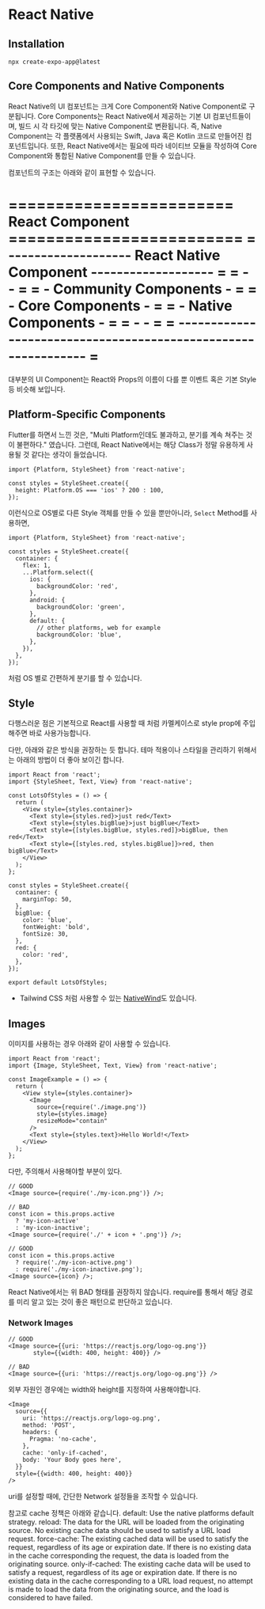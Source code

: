 # React Native

## Installation
```shell
npx create-expo-app@latest
```


## Core Components and Native Components

React Native의 UI 컴포넌트는 크게 Core Component와 Native Component로 구분됩니다.
Core Components는 React Native에서 제공하는 기본 UI 컴포넌트들이며, 빌드 시 각 타깃에 맞는 Native Component로 변환됩니다.
즉, Native Component는 각 플랫폼에서 사용되는 Swift, Java 혹은 Kotlin 코드로 만들어진 컴포넌트입니다.
또한, React Native에서는 필요에 따라 네이티브 모듈을 작성하여 Core Component와 통합된 Native Component를 만들 수 있습니다.

컴포넌트의 구조는 아래와 같이 표현할 수 있습니다.

======================== React Component =========================
= ------------------- React Native Component ------------------- =
= -                                                            - =
= -                Community Components                        - =
= -                Core Components                             - =
= -                Native Components                           - =
= -                                                            - =
= -------------------------------------------------------------- =
==================================================================

대부분의 UI Component는 React와 Props의 이름이 다를 뿐 이벤트 혹은 기본 Style등 비슷해 보입니다.

## Platform-Specific Components

Flutter를 하면서 느낀 것은, "Multi Platform인데도 불과하고, 분기를 계속 쳐주는 것이 불편하다." 였습니다. 그런데, React Native에서는 해당 Class가 정말 유용하게 사용될 것 같다는 생각이 들었습니다.

```tsx
import {Platform, StyleSheet} from 'react-native';

const styles = StyleSheet.create({
  height: Platform.OS === 'ios' ? 200 : 100,
});
```
이런식으로 OS별로 다른 Style 객체를 만들 수 있을 뿐만아니라, `Select` Method를 사용하면,

```tsx
import {Platform, StyleSheet} from 'react-native';

const styles = StyleSheet.create({
  container: {
    flex: 1,
    ...Platform.select({
      ios: {
        backgroundColor: 'red',
      },
      android: {
        backgroundColor: 'green',
      },
      default: {
        // other platforms, web for example
        backgroundColor: 'blue',
      },
    }),
  },
});
```
처럼 OS 별로 간편하게 분기를 할 수 있습니다.

## Style

다행스러운 점은 기본적으로 React를 사용할 때 처럼 카멜케이스로 style prop에 주입해주면 바로 사용가능합니다.

다만, 아래와 같은 방식을 권장하는 듯 합니다. 테마 적용이나 스타일을 관리하기 위해서는 아래의 방법이 더 좋아 보이긴 합니다.

```tsx
import React from 'react';
import {StyleSheet, Text, View} from 'react-native';

const LotsOfStyles = () => {
  return (
    <View style={styles.container}>
      <Text style={styles.red}>just red</Text>
      <Text style={styles.bigBlue}>just bigBlue</Text>
      <Text style={[styles.bigBlue, styles.red]}>bigBlue, then red</Text>
      <Text style={[styles.red, styles.bigBlue]}>red, then bigBlue</Text>
    </View>
  );
};

const styles = StyleSheet.create({
  container: {
    marginTop: 50,
  },
  bigBlue: {
    color: 'blue',
    fontWeight: 'bold',
    fontSize: 30,
  },
  red: {
    color: 'red',
  },
});

export default LotsOfStyles;
```

+ Tailwind CSS 처럼 사용할 수 있는 [NativeWind](https://www.nativewind.dev/)도 있습니다.


## Images

이미지를 사용하는 경우 아래와 같이 사용할 수 있습니다.

```tsx
import React from 'react';
import {Image, StyleSheet, Text, View} from 'react-native';

const ImageExample = () => {
  return (
    <View style={styles.container}>
      <Image
        source={require('./image.png')}
        style={styles.image}
        resizeMode="contain"
      />
      <Text style={styles.text}>Hello World!</Text>
    </View>
  );
};
```

다만, 주의해서 사용해야할 부분이 있다.

```tsx
// GOOD
<Image source={require('./my-icon.png')} />;

// BAD
const icon = this.props.active
  ? 'my-icon-active'
  : 'my-icon-inactive';
<Image source={require('./' + icon + '.png')} />;

// GOOD
const icon = this.props.active
  ? require('./my-icon-active.png')
  : require('./my-icon-inactive.png');
<Image source={icon} />;
```

React Native에서는 위 BAD 형태를 권장하지 않습니다. require를 통해서 해당 경로를 미리 알고 있는 것이 좋은 패턴으로 판단하고 있습니다.

### Network Images

```tsx
// GOOD
<Image source={{uri: 'https://reactjs.org/logo-og.png'}}
       style={{width: 400, height: 400}} />

// BAD
<Image source={{uri: 'https://reactjs.org/logo-og.png'}} />

```
외부 자원인 경우에는 width와 height를 지정하여 사용해야합니다.

```tsx
<Image
  source={{
    uri: 'https://reactjs.org/logo-og.png',
    method: 'POST',
    headers: {
      Pragma: 'no-cache',
    },
    cache: 'only-if-cached',
    body: 'Your Body goes here',
  }}
  style={{width: 400, height: 400}}
/>
```

uri를 설정할 때에, 간단한 Network 설정들을 조작할 수 있습니다.

참고로 cache 정책은 아래와 같습니다.
default: Use the native platforms default strategy.
reload: The data for the URL will be loaded from the originating source. No existing cache data should be used to satisfy a URL load request.
force-cache: The existing cached data will be used to satisfy the request, regardless of its age or expiration date. If there is no existing data in the cache corresponding the request, the data is loaded from the originating source.
only-if-cached: The existing cache data will be used to satisfy a request, regardless of its age or expiration date. If there is no existing data in the cache corresponding to a URL load request, no attempt is made to load the data from the originating source, and the load is considered to have failed.

